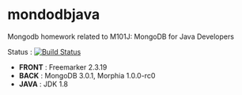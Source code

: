 # mondodbjava
Mongodb homework related to M101J: MongoDB for Java Developers 

Status : [![Build Status](https://travis-ci.org/axeldlv/mondodbjava.svg?branch=master)](https://travis-ci.org/axeldlv/mondodbjava)

- **FRONT** : Freemarker 2.3.19
- **BACK** : MongoDB 3.0.1, Morphia 1.0.0-rc0
- **JAVA** : JDK 1.8


